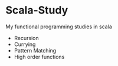 # Scala-Study
My functional programming studies in scala

- Recursion
- Currying
- Pattern Matching
- High order functions
